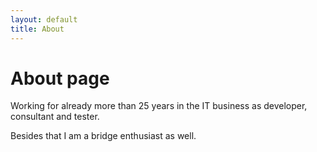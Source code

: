 ```yaml
---
layout: default
title: About
---
```

# About page

Working for already more than 25 years in the IT business as developer, consultant and tester.

Besides that I am a bridge enthusiast as well.
